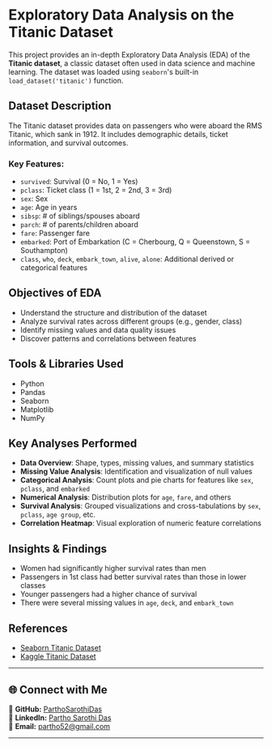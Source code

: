#  Exploratory Data Analysis on the Titanic Dataset

This project provides an in-depth Exploratory Data Analysis (EDA) of the **Titanic dataset**, a classic dataset often used in data science and machine learning. The dataset was loaded using `seaborn`'s built-in `load_dataset('titanic')` function.

##  Dataset Description

The Titanic dataset provides data on passengers who were aboard the RMS Titanic, which sank in 1912. It includes demographic details, ticket information, and survival outcomes.

### Key Features:
- `survived`: Survival (0 = No, 1 = Yes)
- `pclass`: Ticket class (1 = 1st, 2 = 2nd, 3 = 3rd)
- `sex`: Sex
- `age`: Age in years
- `sibsp`: # of siblings/spouses aboard
- `parch`: # of parents/children aboard
- `fare`: Passenger fare
- `embarked`: Port of Embarkation (C = Cherbourg, Q = Queenstown, S = Southampton)
- `class`, `who`, `deck`, `embark_town`, `alive`, `alone`: Additional derived or categorical features

## Objectives of EDA

- Understand the structure and distribution of the dataset
- Analyze survival rates across different groups (e.g., gender, class)
- Identify missing values and data quality issues
- Discover patterns and correlations between features

## Tools & Libraries Used

- Python
- Pandas
- Seaborn
- Matplotlib
- NumPy

## Key Analyses Performed

- **Data Overview**: Shape, types, missing values, and summary statistics
- **Missing Value Analysis**: Identification and visualization of null values
- **Categorical Analysis**: Count plots and pie charts for features like `sex`, `pclass`, and `embarked`
- **Numerical Analysis**: Distribution plots for `age`, `fare`, and others
- **Survival Analysis**: Grouped visualizations and cross-tabulations by `sex`, `pclass`, `age group`, etc.
- **Correlation Heatmap**: Visual exploration of numeric feature correlations


## Insights & Findings

- Women had significantly higher survival rates than men
- Passengers in 1st class had better survival rates than those in lower classes
- Younger passengers had a higher chance of survival
- There were several missing values in `age`, `deck`, and `embark_town`

## References

- [Seaborn Titanic Dataset](https://github.com/mwaskom/seaborn-data)
- [Kaggle Titanic Dataset](https://www.kaggle.com/c/titanic)

---

## 🌐 Connect with Me  
🔗 **GitHub:** [ParthoSarothiDas](https://github.com/ParthoSarothiDas)  
🔗 **LinkedIn:** [Partho Sarothi Das](https://www.linkedin.com/in/partho-sarothi-das/)  
📧 **Email:** partho52@gmail.com  

---

